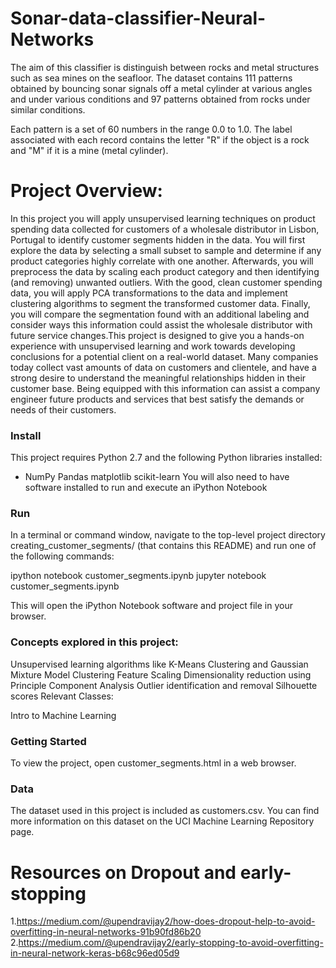 # Sonar-data-classifier-Neural-Networks

The aim of this classifier is  distinguish between rocks and metal structures such as sea mines on the seafloor. The dataset contains 111 patterns obtained by bouncing sonar signals off a metal cylinder at various angles and under various conditions and 97 patterns obtained from rocks under similar conditions.

Each pattern is a set of 60 numbers in the range 0.0 to 1.0. The label associated with each record contains the letter "R" if the object is a rock and "M" if it is a mine (metal cylinder).

# Project Overview:
In this project you will apply unsupervised learning techniques on product spending data collected for customers of a wholesale distributor in Lisbon, Portugal to identify customer segments hidden in the data. You will first explore the data by selecting a small subset to sample and determine if any product categories highly correlate with one another. Afterwards, you will preprocess the data by scaling each product category and then identifying (and removing) unwanted outliers. With the good, clean customer spending data, you will apply PCA transformations to the data and implement clustering algorithms to segment the transformed customer data. Finally, you will compare the segmentation found with an additional labeling and consider ways this information could assist the wholesale distributor with future service changes.This project is designed to give you a hands-on experience with unsupervised learning and work towards developing conclusions for a potential client on a real-world dataset. Many companies today collect vast amounts of data on customers and clientele, and have a strong desire to understand the meaningful relationships hidden in their customer base. Being equipped with this information can assist a company engineer future products and services that best satisfy the demands or needs of their customers.



### Install
This project requires Python 2.7 and the following Python libraries installed:
- NumPy
Pandas
matplotlib
scikit-learn
You will also need to have software installed to run and execute an iPython Notebook

### Run
In a terminal or command window, navigate to the top-level project directory creating_customer_segments/ (that contains this README) and run one of the following commands:

ipython notebook customer_segments.ipynb jupyter notebook customer_segments.ipynb

This will open the iPython Notebook software and project file in your browser.

### Concepts explored in this project:

Unsupervised learning algorithms like K-Means Clustering and Gaussian Mixture Model Clustering
Feature Scaling
Dimensionality reduction using Principle Component Analysis
Outlier identification and removal
Silhouette scores
Relevant Classes:

Intro to Machine Learning

### Getting Started
To view the project, open customer_segments.html in a web browser.

### Data
The dataset used in this project is included as customers.csv. You can find more information on this dataset on the UCI Machine Learning Repository page.

# Resources on Dropout and early-stopping
 1.https://medium.com/@upendravijay2/how-does-dropout-help-to-avoid-overfitting-in-neural-networks-91b90fd86b20
 2.https://medium.com/@upendravijay2/early-stopping-to-avoid-overfitting-in-neural-network-keras-b68c96ed05d9

